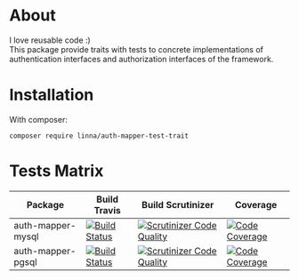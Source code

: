 # About
I love reusable code :)  
This package provide traits with tests to concrete implementations of authentication interfaces 
and authorization interfaces of the framework.

# Installation
With composer:
```
composer require linna/auth-mapper-test-trait 
```

# Tests Matrix
| Package           | Build Travis                                                                                                                      | Build Scrutinizer                                                                                                                                                                          | Coverage                                                                                                                                                                   |
|-------------------|-----------------------------------------------------------------------------------------------------------------------------------|--------------------------------------------------------------------------------------------------------------------------------------------------------------------------------------------|----------------------------------------------------------------------------------------------------------------------------------------------------------------------------|
| auth-mapper-mysql | [![Build Status](https://travis-ci.org/linna/auth-mapper-mysql.svg?branch=master)](https://travis-ci.org/linna/auth-mapper-mysql) | [![Scrutinizer Code Quality](https://scrutinizer-ci.com/g/linna/auth-mapper-mysql/badges/quality-score.png?b=master)](https://scrutinizer-ci.com/g/linna/auth-mapper-mysql/?branch=master) | [![Code Coverage](https://scrutinizer-ci.com/g/linna/auth-mapper-mysql/badges/coverage.png?b=master)](https://scrutinizer-ci.com/g/linna/auth-mapper-mysql/?branch=master) |
| auth-mapper-pgsql | [![Build Status](https://travis-ci.org/linna/auth-mapper-pgsql.svg?branch=master)](https://travis-ci.org/linna/auth-mapper-pgsql) | [![Scrutinizer Code Quality](https://scrutinizer-ci.com/g/linna/auth-mapper-pgsql/badges/quality-score.png?b=master)](https://scrutinizer-ci.com/g/linna/auth-mapper-pgsql/?branch=master) | [![Code Coverage](https://scrutinizer-ci.com/g/linna/auth-mapper-pgsql/badges/coverage.png?b=master)](https://scrutinizer-ci.com/g/linna/auth-mapper-pgsql/?branch=master) |